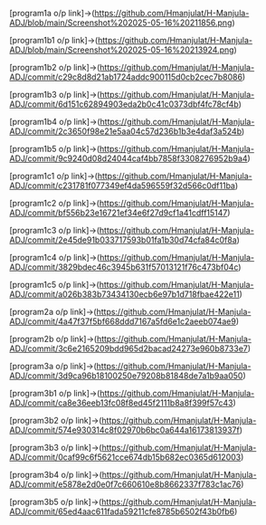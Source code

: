 [program1a o/p link]->(https://github.com/Hmanjulat/H-Manjula-ADJ/blob/main/Screenshot%202025-05-16%20211856.png)

[program1b1 o/p link]->(https://github.com/Hmanjulat/H-Manjula-ADJ/blob/main/Screenshot%202025-05-16%20213924.png)

[program1b2 o/p link]->(https://github.com/Hmanjulat/H-Manjula-ADJ/commit/c29c8d8d21ab1724addc900115d0cb2cec7b8086)

[program1b3 o/p link]->(https://github.com/Hmanjulat/H-Manjula-ADJ/commit/6d151c62894903eda2b0c41c0373dbf4fc78cf4b)

[program1b4 o/p link]->(https://github.com/Hmanjulat/H-Manjula-ADJ/commit/2c3650f98e21e5aa04c57d236b1b3e4daf3a524b)

[program1b5 o/p link]->(https://github.com/Hmanjulat/H-Manjula-ADJ/commit/9c9240d08d24044caf4bb7858f3308276952b9a4)

[program1c1 o/p link]->(https://github.com/Hmanjulat/H-Manjula-ADJ/commit/c231781f077349ef4da596559f32d566c0df11ba)

[program1c2 o/p link]->(https://github.com/Hmanjulat/H-Manjula-ADJ/commit/bf556b23e16721ef34e6f27d9cf1a41cdff15147)

[program1c3 o/p link]->(https://github.com/Hmanjulat/H-Manjula-ADJ/commit/2e45de91b033717593b01fa1b30d74cfa84c0f8a)

[program1c4 o/p link]->(https://github.com/Hmanjulat/H-Manjula-ADJ/commit/3829bdec46c3945b631f57013121f76c473bf04c)

[program1c5 o/p link]->(https://github.com/Hmanjulat/H-Manjula-ADJ/commit/a026b383b73434130ecb6e97b1d718fbae422e11)

[program2a o/p link]->(https://github.com/Hmanjulat/H-Manjula-ADJ/commit/4a47f37f5bf668ddd7167a5fd6e1c2aeeb074ae9)

[program2b o/p link]->(https://github.com/Hmanjulat/H-Manjula-ADJ/commit/3c6e2165209bdd965d2bacad24273e960b8733e7)

[program3a o/p link]->(https://github.com/Hmanjulat/H-Manjula-ADJ/commit/3d9ca96b18100250e79208b81848de7a1b9aa050)

[program3b1 o/p link]->(https://github.com/Hmanjulat/H-Manjula-ADJ/commit/ca8e36eeb13fc08f8ed45f2111b8a8f399f57c43)

[program3b2 o/p link]->(https://github.com/Hmanjulat/H-Manjula-ADJ/commit/574e930314c8f02970b6bc0a644a16173813937f)

[program3b3 o/p link]->(https://github.com/Hmanjulat/H-Manjula-ADJ/commit/0caf99c6f5621cce674db15b682ec0365d612003)

[program3b4 o/p link]->(https://github.com/Hmanjulat/H-Manjula-ADJ/commit/e5878e2d0e0f7c660610e8b8662337f783c1ac76)

[program3b5 o/p link]->(https://github.com/Hmanjulat/H-Manjula-ADJ/commit/65ed4aac611fada59211cfe8785b6502f43b0fb6)
